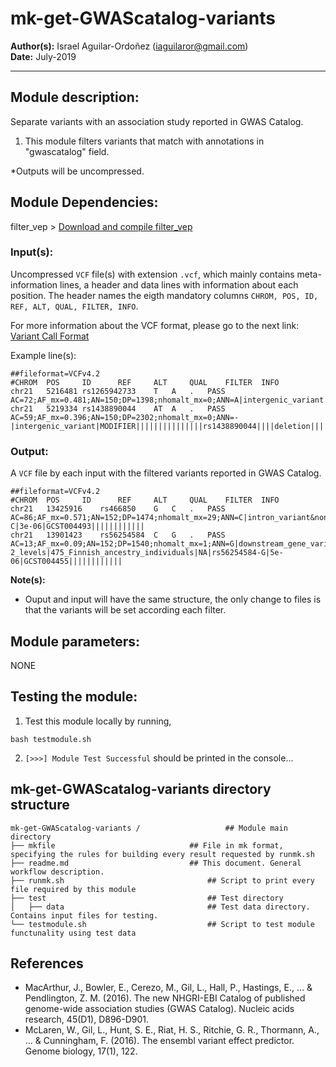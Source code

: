 # mk-get-GWAScatalog-variants
**Author(s):** Israel Aguilar-Ordoñez (iaguilaror@gmail.com)  
**Date:** July-2019  

---

## Module description:
Separate variants with an association study reported in GWAS Catalog.

1. This module filters variants that match with annotations in "gwascatalog" field.

*Outputs will be uncompressed.

## Module Dependencies:
filter_vep >
[Download and compile filter_vep](https://www.ensembl.org/info/docs/tools/vep/script/vep_filter.html)

### Input(s):

 Uncompressed `VCF` file(s) with extension `.vcf`, which mainly contains meta-information lines, a header and data lines with information about each position. The header names the eigth mandatory columns `CHROM, POS, ID, REF, ALT, QUAL, FILTER, INFO`.

For more information about the VCF format, please go to the next link: [Variant Call Format](https://www.internationalgenome.org/wiki/Analysis/Variant%20Call%20Format/vcf-variant-call-format-version-40/)


Example line(s):
```
##fileformat=VCFv4.2
#CHROM  POS     ID      REF     ALT     QUAL    FILTER  INFO
chr21	5216481	rs1265942733	T	A	.	PASS	AC=72;AF_mx=0.481;AN=150;DP=1398;nhomalt_mx=0;ANN=A|intergenic_variant|MODIFIER|||||||||||||||rs1265942733||||SNV|||||||||||||||||chr21:g.5216481T>A||||||||||||||||||||||||||||8.338|0.617038||||||||||||||||||||||||||||||||||||||||||||||||||||||||||||||||||||||||||||||||
chr21	5219334	rs1438890044	AT	A	.	PASS	AC=59;AF_mx=0.396;AN=150;DP=2302;nhomalt_mx=0;ANN=-|intergenic_variant|MODIFIER|||||||||||||||rs1438890044||||deletion|||||||||||||||||chr21:g.5219335del||||||||||||||||||||||||||||3.288|0.152540||||||||||||||||||||||||||||||||||||||||||||||||||||||||||||||||||||||||||||||||
```


### Output:

A `VCF` file by each input with the filtered variants reported in GWAS Catalog.

```
##fileformat=VCFv4.2
#CHROM  POS     ID      REF     ALT     QUAL    FILTER  INFO
chr21	13425916	rs466850	G	C	.	PASS	AC=86;AF_mx=0.571;AN=152;DP=1474;nhomalt_mx=29;ANN=C|intron_variant&non_coding_transcript_variant|MODIFIER|ANKRD30BP1|ENSG00000175302|Transcript|ENST00000451052.1|unprocessed_pseudogene||4/17|ENST00000451052.1:n.204+230C>G|||||||rs466850||-1||SNV|HGNC|HGNC:19722|YES||||||||||||||chr21:g.13425916G>C|0.2750|0.0651|0.4841|0.3452|0.3459|0.2648||||||||||||0.4841|AMR|||1||||||1.441|-0.036760||rs466850|7830|31324|0.249968|641245|37|104|0.355769|7|7868|31416|0.250446|1179|740|8704|0.0850184|26|733|2132|0.343809|120|387|848|0.456368|85|544|1550|0.350968|90|1165|2940|8578|0.342737|499|1151|4566|0.252081|163|4861|15380|0.31606|789|850|3468|0.245098|103|123|290|0.424138|20|325|1084|0.299815|52|amr|387|848|0.456368|85|31.31|rs466850|Lower_body_strength|822_European_ancestry_individuals|NA|rs466850-C|3e-06|GCST004493||||||||||||
chr21	13901423	rs56254584	C	G	.	PASS	AC=13;AF_mx=0.09;AN=152;DP=1540;nhomalt_mx=1;ANN=G|downstream_gene_variant|MODIFIER|SNX18P13|ENSG00000230965|Transcript|ENST00000412442.1|processed_pseudogene||||||||||rs56254584|4537|-1||SNV|HGNC|HGNC:39621|YES||||||||||||||chr21:g.13901423C>G|0.3179|0.1649|0.2723|0.369|0.3767|0.4438||||||||||||0.4438|SAS|||1||||||0.816|-0.134607||rs56254584|10097|31124|0.324412|590589|40|104|0.384615|9|10196|31416|0.324548|1745|1837|8608|0.213406|203|811|2122|0.382187|162|204|846|0.241135|25|544|1536|0.354167|95|1714|3208|8524|0.376349|590|1624|4546|0.357237|291|5683|15296|0.371535|1052|1347|3470|0.388184|249|98|288|0.340278|18|384|1080|0.355556|72|nfe|5683|15296|0.371535|1052|27.41|rs56254584|Interleukin-2_levels|475_Finnish_ancestry_individuals|NA|rs56254584-G|5e-06|GCST004455||||||||||||

```

**Note(s):**
* Ouput and input will have the same structure, the only change to files is that the variants will be set according each filter.



## Module parameters:
NONE

## Testing the module:

1. Test this module locally by running,
```
bash testmodule.sh
```

2. `[>>>] Module Test Successful` should be printed in the console...

## mk-get-GWAScatalog-variants directory structure

````
mk-get-GWAScatalog-variants /				    ## Module main directory
├── mkfile						   		## File in mk format, specifying the rules for building every result requested by runmk.sh
├── readme.md							## This document. General workflow description.
├── runmk.sh								## Script to print every file required by this module
├── test									## Test directory
│   ├── data								## Test data directory. Contains input files for testing.
└── testmodule.sh							## Script to test module functunality using test data
````

## References
* MacArthur, J., Bowler, E., Cerezo, M., Gil, L., Hall, P., Hastings, E., ... & Pendlington, Z. M. (2016). The new NHGRI-EBI Catalog of published genome-wide association studies (GWAS Catalog). Nucleic acids research, 45(D1), D896-D901.
* McLaren, W., Gil, L., Hunt, S. E., Riat, H. S., Ritchie, G. R., Thormann, A., ... & Cunningham, F. (2016). The ensembl variant effect predictor. Genome biology, 17(1), 122.
